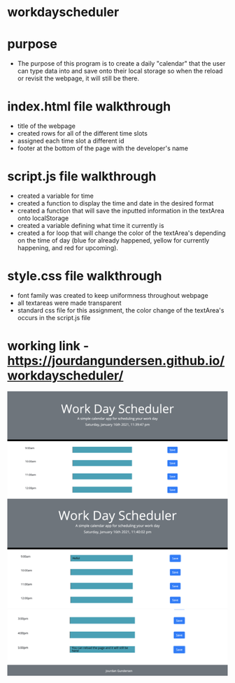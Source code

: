 # workdayscheduler

# purpose
- The purpose of this program is to create a daily "calendar" that the user can type data into and save onto their local storage so when the reload or revisit the webpage, it will still be there.

# index.html file walkthrough
- title of the webpage
- created rows for all of the different time slots
- assigned each time slot a different id
- footer at the bottom of the page with the developer's name

# script.js file walkthrough
- created a variable for time
- created a function to display the time and date in the desired format
- created a function that will save the inputted information in the textArea onto localStorage
- created a variable defining what time it currently is
- created a for loop that will change the color of the textArea's depending on the time of day (blue for already happened, yellow for currently happening, and red for upcoming).

# style.css file walkthrough
- font family was created to keep uniformness throughout webpage
- all textareas were made transparent 
- standard css file for this assignment, the color change of the textArea's occurs in the script.js file

# working link - https://jourdangundersen.github.io/workdayscheduler/

![](assets/screenshot1.png)
![](assets/screenshot2.png)
![](assets/screenshot3.png)